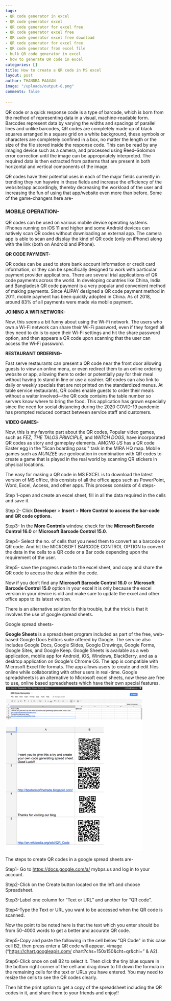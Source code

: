 ```yaml
---
tags:
- QR code generator in excel
- QR code generator excel
- QR code generator for excel free
- QR code generator excel free
- QR code generator excel free download
- QR code generator for excel free
- QR code generator from excel file
- bulk QR code generator in excel
- how to generate QR code in excel
categories: []
title: How to create a QR code in MS excel
layout: post
author: THANDRA PAAVAN
image: "/uploads/output-8.png"
comments: false

---
```

QR code or a quick response code is a type of barcode, which is born from the method of representing data in a visual, machine-readable form. Barcodes represent data by varying the widths and spacings of parallel lines and unlike barcodes, QR codes are completely made up of black squares arranged in a square grid on a white background, these symbols or characters are completely confined in a box, no matter the length or the size of the file stored inside the response code. This can be read by any imaging device such as a camera, and processed using Reed–Solomon error correction until the image can be appropriately interpreted. The required data is then extracted from patterns that are present in both horizontal and vertical components of the image.

QR codes have their potential uses in each of the major fields currently in trending they run haywire in these fields and increase the efficiency of the website/app accordingly, thereby decreasing the workload of the user and increasing the fun of using that app/website even more than before. Some of the game-changers here are-

### **MOBILE OPERATION-**

QR codes can be used on various mobile device operating systems. iPhones running on iOS 11 and higher and some Android devices can natively scan QR codes without downloading an external app. The camera app is able to scan and display the kind of QR code (only on iPhone) along with the link (both on Android and iPhone).

**QR CODE PAYMENT-**

QR codes can be used to store bank account information or credit card information, or they can be specifically designed to work with particular payment provider applications. There are several trial applications of QR code payments across the world. In developing countries like China, India and Bangladesh QR code payment is a very popular and convenient method of making payments. Since ALIPAY designed a QR code payment method in 2011, mobile payment has been quickly adopted in China. As of 2018, around 83% of all payments were made via mobile payment.

**JOINING A WIFI NETWORK-**

Now, this seems a bit funny about using the Wi-Fi network. The users who own a Wi-Fi network can share their Wi-Fi password, even if they forget! all they need to do is to open their Wi-Fi settings and hit the share password option, and then appears a QR code upon scanning that the user can access the Wi-Fi password.

**RESTAURANT ORDERING-**

Fast serve restaurants can present a QR code near the front door allowing guests to view an online menu, or even redirect them to an online ordering website or app, allowing them to order or potentially pay for their meal without having to stand in line or use a cashier. QR codes can also link to daily or weekly specials that are not printed on the standardized menus. At table service restaurants, QR codes enable guests to order their meals without a waiter involved—the QR code contains the table number so servers know where to bring the food. This application has grown especially since the need for social distancing during the 2020 COVID-19 pandemic has prompted reduced contact between service staff and customers.

**VIDEO GAMES-**

Now, this is my favorite part about the QR codes, Popular video games, such as _FEZ_, _THE TALOS PRINCIPLE_, and _WATCH DOGS,_ have incorporated QR codes as story and gameplay elements. _AMONG US_ has a QR code Easter egg in the "Scan boarding pass " task in the MIRA HQ map. Mobile games such as _MUNZEE_ use geolocation in combination with QR codes to create a game that is played in the real world by scanning QR stickers in physical locations.

The easy for making a QR code in MS EXCEL is to download the latest version of MS office, this consists of all the office apps such as PowerPoint, Word, Excel, Access, and other apps. This process consists of 4 steps-

Step 1-open and create an excel sheet, fill in all the data required in the cells and save it.

Step 2- Click **Developer** > **Insert** > **More Control to access the bar-code and QR code options.**

Step3- In the **More Controls** window, check for the **Microsoft Barcode Control 16.0** or **Microsoft Barcode Control 15.0**.

Step4- Select the no. of cells that you need them to convert as a barcode or QR code. And hit the MICROSOFT BARCODE CONTROL OPTION to convert the data in the cells to a QR code or a Bar code depending upon the requirement of the user.

Step5- save the progress made to the excel sheet, and copy and share the QR code to access the data within the code.

Now if you don’t find any **Microsoft Barcode Control 16.0** or **Microsoft Barcode Control 15.0** option in your excel it is only because the excel version in your device is old and make sure to update the excel and other office apps to its latest version.

There is an alternative solution for this trouble, but the trick is that it involves the use of google spread sheets.

Google spread sheets-

**Google Sheets** is a spreadsheet program included as part of the free, web-based Google Docs Editors suite offered by Google. The service also includes Google Docs, Google Slides, Google Drawings, Google Forms, Google Sites, and Google Keep. Google Sheets is available as a web application, mobile app for Android, iOS, Windows, BlackBerry, and as a desktop application on Google's Chrome OS. The app is compatible with Microsoft Excel file formats. The app allows users to create and edit files online while collaborating with other users in real-time. Google spreadsheets is an alternative to Microsoft excel sheets, now these are free to use, online based spreadsheets which have their own special features.![](/uploads/excel-qr-1.png)

The steps to create QR codes in a google spread sheets are-

Step1- Go to https://docs.google.com/a/ mybps.us and log in to your account.

Step2-Click on the Create button located on the left and choose Spreadsheet.

Step3-Label one column for “Text or URL” and another for “QR code”.

Step4-Type the Text or URL you want to be accessed when the QR code is scanned.

Now the point to be noted here is that the text which you enter should be from 50-4000 words to get a better and accurate QR code.

Step5-Copy and paste the following in the cell below “QR Code” in this case cell B2, then press enter a QR code will appear. =image (“https://chart.googleapis.com/ chart?chs=150x150&cht=qr&chl=” & A2).

Step6-Click once on cell B2 to select it. Then click the tiny blue square in the bottom right corner of the cell and drag down to fill down the formula in the remaining cells for the text or URLs you have entered. You may need to resize the cells to see the QR codes clearly.

Then hit the print option to get a copy of the spreadsheet including the QR codes in it, and share them to your friends and enjoy!!